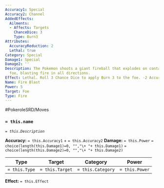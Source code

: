 ```yaml
---
Accuracy1: Special
Accuracy2: Channel
AddedEffects:
  Ailments:
  - Affects: Targets
    ChanceDice: 3
    Type: Burn3
Attributes:
  AccuracyReduction: 2
  Lethal: true
Category: Special
Damage1: Special
Damage2: ''
Description: The Pokemon shoots a giant fireball that explodes on contact with the
  foe, blasting fire in all directions.
Effect: Lethal. Roll 3 Chance Dice to apply Burn 3 to the foe. -2 Accuracy.
Name: Fire Blast
Power: 5
Target: Foe
Type: Fire
---
```


#PokeroleSRD/Moves

### `= this.name`
*`= this.Description`*

**Accuracy:** `= this.Accuracy1` + `= this.Accuracy2`
**Damage:** `= this.Power` `= choice(length(this.Damage1)=0, "","\+ "+ this.Damage1)` `= choice(length(this.Damage2)=0, "","\+ "+ this.Damage2)`

| Type          | Target          | Category          | Power          |
| ------------- | --------------- | ----------------  | -------------- |
| `= this.Type` | `= this.Target` | `= this.Category` | `= this.Power` | 

**Effect:** `= this.Effect`